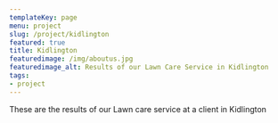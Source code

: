 ```yaml
---
templateKey: page
menu: project
slug: /project/kidlington
featured: true
title: Kidlington
featuredimage: /img/aboutus.jpg
featuredimage_alt: Results of our Lawn Care Service in Kidlington
tags:
- project
---
```

These are the results of our Lawn care service at a client in Kidlington


